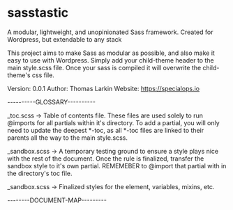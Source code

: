 # sasstastic
A modular, lightweight, and unopinionated Sass framework. Created for Wordpress, but extendable to any stack

This project aims to make Sass as modular as possible, and also make it easy to use with Wordpress. Simply add your child-theme header to the main style.scss file. Once your sass is compiled it will overwrite the child-theme's css file. 

Version: 0.0.1
Author: Thomas Larkin
Website:  https://specialops.io






----------GLOSSARY----------

_toc.scss -> Table of contents file. These files are used solely to run @imports for all partials within it's directory. To add a partial, you will only need to update the deepest *-toc, as all *-toc files are linked to their parents all the way to the main style.scss. 

_sandbox.scss -> A temporary testing ground to ensure a style plays nice with the rest of the document. Once the rule is finalized, transfer the sandbox style to it's own partial. REMEMEBER to @import that partial with in the directory's toc file.

_sandbox.scss -> Finalized styles for the element, variables, mixins, etc. 



--------DOCUMENT-MAP---------
